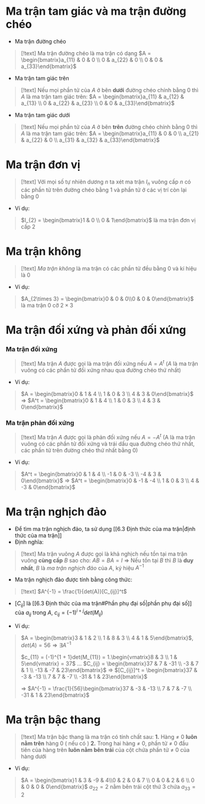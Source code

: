 
# Ma trận tam giác và ma trận đường chéo

- Ma trận đường chéo
>[!text]
>Ma trận đường chéo là ma trận có dạng $A =  \begin{bmatrix}a_{11} & 0 & 0 \\ 0 & a_{22} & 0 \\ 0 & 0 & a_{33}\end{bmatrix}$

- Ma trận tam giác trên
>[!text]
>Nếu mọi phần tử của $A$  ở bên **dưới** đường chéo chính bằng 0 thì $A$ là ma trận tam giác trên: $A =  \begin{bmatrix}a_{11} & a_{12} & a_{13} \\ 0 & a_{22} & a_{23} \\ 0 & 0 & a_{33}\end{bmatrix}$

- Ma trận tam giác dưới
>[!text]
>Nếu mọi phần tử của $A$  ở bên **trên** đường chéo chính bằng 0 thì $A$ là ma trận tam giác trên: $A =  \begin{bmatrix}a_{11} & 0 & 0 \\ a_{21} & a_{22} & 0 \\ a_{31} & a_{32} & a_{33}\end{bmatrix}$

# Ma trận đơn vị

>[!text]
>Với mọi số tự nhiên dương $n$ ta xét ma trận $I_n$  vuông cấp $n$  có các phần tử trên đường chéo bằng 1 và phần tử ở các vị trí còn lại bằng 0

- Ví dụ:
>$I_{2} =  \begin{bmatrix}1 & 0 \\  0 & 1\end{bmatrix}$  là ma trận đơn vị cấp $2$


# Ma trận không

>[!text]
>*Ma trận không*  là ma trận có các phần tử đều bằng 0 và kí hiệu là $0$

- Ví dụ:
>$A_{2\times 3} =  \begin{bmatrix}0 & 0 & 0\\0 & 0 & 0\end{bmatrix}$  là ma trận $0$ cỡ $2\times 3$


# Ma trận đối xứng và phản đối xứng

### Ma trận đối xứng

>[!text]
>Ma trận $A$  được gọi là ma trận đối xứng nếu $A = A^t$ ($A$  là ma trận vuông có các phần tử đối xứng nhau qua đường chéo thứ nhất)

- Ví dụ:
>$A =  \begin{bmatrix}0 & 1 & 4 \\ 1 & 0 & 3 \\ 4 & 3 & 0\end{bmatrix}$ $\Rightarrow$ $A^t =  \begin{bmatrix}0 & 1 & 4 \\ 1 & 0 & 3 \\ 4 & 3 & 0\end{bmatrix}$

### Ma trận phản đối xứng

>[!text]
>Ma trận $A$  được gọi là phản đối xứng nếu $A = -A^t$ (A là ma trận vuông có các phần tử đối xứng và trái dấu qua đường chéo thứ nhất, các phần tử trên đường chéo thứ nhất bằng 0)

- Ví dụ:
>$A^t =  \begin{bmatrix}0 & 1 & 4 \\ -1 & 0 & -3 \\ -4 & 3 & 0\end{bmatrix}$ $\Rightarrow$  $A^t =  \begin{bmatrix}0 & -1 & -4 \\ 1 & 0 & 3 \\ 4 & -3 & 0\end{bmatrix}$



# Ma trận nghịch đảo

- Để tìm ma trận nghịch đảo, ta sử dụng [[6.3 Định thức của ma trận|định thức của ma trận]]
- Định nghĩa:
>[!text]
>Ma trận vuông $A$  được gọi là khả nghịch nếu tồn tại ma trận vuông **cùng cấp** $B$  sao cho: $AB = BA = I$ 
>$\Rightarrow$ Nếu tồn tại $B$  thì $B$  là **duy nhất**, $B$  là *ma trận nghịch đảo* của $A$, ký hiệu $A^{-1}$

- Ma trận nghịch đảo được tính bằng công thức:
>[!text]
>$A^{-1} = \frac{1}{det(A)}[C_{ij}]^t$

- $[C_{ij}]$ là [[6.3 Định thức của ma trận#Phần phụ đại số|phần phụ đại số]] của $a_{ij}$ trong $A$, $c_{ij} = (-1)^{i+j}det(M_{ij})$

- Ví dụ:
>$A =  \begin{bmatrix}3 & 1 & 2 \\ 1 & 8 & 3 \\ 4 & 1 & 5\end{bmatrix}$, $det(A) = 56 \Rightarrow \exists A^{-1}$
>
>$c_{11} = (-1)^{1 + 1}det(M_{11}) = 1.\begin{vmatrix}8 & 3 \\ 1 & 5\end{vmatrix} = 37$
>...
>$C_{ij} =  \begin{bmatrix}37 & 7 & -31 \\ -3 & 7 & 1 \\ -13 & -7 & 23\end{bmatrix}$ $\Rightarrow$ $[C_{ij}]^t =  \begin{bmatrix}37 & -3 & -13 \\ 7 & 7 & -7 \\ -31 & 1 & 23\end{bmatrix}$
>
>$\Rightarrow$ $A^{-1} = \frac{1}{56}\begin{bmatrix}37 & -3 & -13 \\ 7 & 7 & -7 \\ -31 & 1 & 23\end{bmatrix}$

# Ma trận bậc thang

>[!text]
>Ma trận bậc thang là ma trận có tính chất sau:
>**1.**  Hàng $\neq$ 0 **luôn nằm trên** hàng 0 ( nếu có )
>**2.**  Trong hai hàng $\neq$ 0, phần tử $\neq$ 0 đầu tiên của hàng trên **luôn nằm bên trái** của cột chứa phần tử $\neq$ 0 của hàng dưới

- Ví dụ:
>$A =  \begin{bmatrix}1 & 3 & -9 & 4\\0 & 2 & 0 & 7 \\ 0 & 0 & 2 & 6 \\ 0 & 0 & 0 & 0\end{bmatrix}$ $a_{22} = 2$ nằm bên trái cột thứ 3 chứa $a_{33} = 2$ 
 









